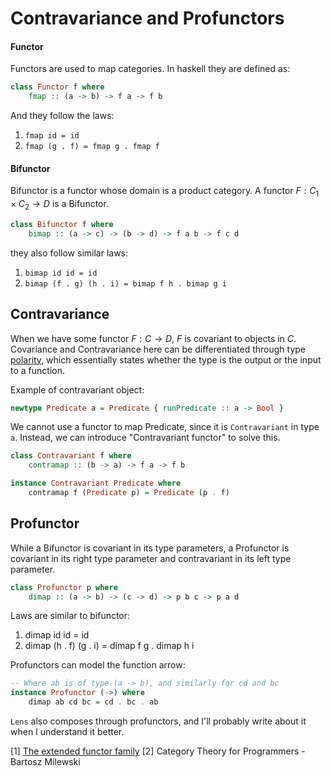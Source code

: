 # Contravariance and Profunctors


#### Functor

Functors are used to map categories. In haskell they are defined as:

```haskell
class Functor f where
    fmap :: (a -> b) -> f a -> f b

```

And they follow the laws:  
1. `fmap id = id`
2. `fmap (g . f) = fmap g . fmap f`

#### Bifunctor

Bifunctor is a functor whose domain is a product category. A functor $F: C_1 \times C_2 \rightarrow D$ is a Bifunctor.

```haskell
class Bifunctor f where
    bimap :: (a -> c) -> (b -> d) -> f a b -> f c d
```

they also follow similar laws:  
1. `bimap id id = id`
2. `bimap (f . g) (h . i) = bimap f h . bimap g i`


## Contravariance

When we have some functor $F: C \rightarrow D$, $F$ is covariant to objects in $C$. Covariance and Contravariance here can be differentiated through type [polarity](https://ncatlab.org/nlab/show/polarity+in+type+theory), which essentially states whether the type is the output or the input to a function.

Example of contravariant object:  

```haskell
newtype Predicate a = Predicate { runPredicate :: a -> Bool }
```

We cannot use a functor to map Predicate, since it is `Contravariant` in type `a`. Instead, we can introduce "Contravariant functor" to solve this.

```haskell
class Contravariant f where
    contramap :: (b -> a) -> f a -> f b

instance Contravariant Predicate where
    contramap f (Predicate p) = Predicate (p . f)
```

## Profunctor

While a Bifunctor is covariant in its type parameters, a Profunctor is covariant in its right type parameter and contravariant in its left type parameter.

```haskell
class Profunctor p where
    dimap :: (a -> b) -> (c -> d) -> p b c -> p a d

```

Laws are similar to bifunctor:  
1. dimap id id = id
2. dimap (h . f) (g . i) = dimap f g . dimap h i

Profunctors can model the function arrow:

```haskell
-- Where ab is of type (a -> b), and similarly for cd and bc
instance Profunctor (->) where
    dimap ab cd bc = cd . bc . ab

```

`Lens` also composes through profunctors, and I'll probably write about it when I understand it better.

[1] [The extended functor family](https://youtu.be/JZPXzJ5tp9w)
[2] Category Theory for Programmers - Bartosz Milewski

